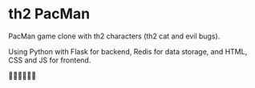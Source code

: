 # th2 PacMan

PacMan game clone with th2 characters (th2 cat and evil bugs). 

Using Python with Flask for backend, Redis for data storage, and HTML, CSS and JS for frontend.

🍒🍓🍊🍎🍈👾